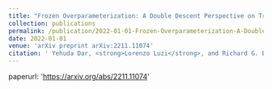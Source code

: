 ```yaml
---
title: "Frozen Overparameterization: A Double Descent Perspective on Transfer Learning of Deep Neural Networks"
collection: publications
permalink: /publication/2022-01-01-Frozen-Overparameterization-A-Double-Descent-Perspective-on-Transfer-Learning-of-Deep-Neural-Networks
date: 2022-01-01
venue: 'arXiv preprint arXiv:2211.11074'
citation: ' Yehuda Dar, <strong>Lorenzo Luzi</strong>, and Richard G. Baraniuk. <a href="https://arxiv.org/abs/2211.11074">Frozen Overparameterization: A Double Descent Perspective on Transfer Learning of Deep Neural Networks</a>. arXiv preprint arXiv:2211.11074, 2022.'
---
```

paperurl: 'https://arxiv.org/abs/2211.11074'